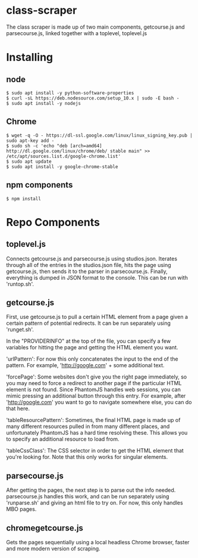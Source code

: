 # class-scraper
The class scraper is made up of two main components, getcourse.js and parsecourse.js, linked
together with a toplevel, toplevel.js

# Installing

## node
    $ sudo apt install -y python-software-properties
    $ curl -sL https://deb.nodesource.com/setup_10.x | sudo -E bash -
    $ sudo apt install -y nodejs

## Chrome
    $ wget -q -O - https://dl-ssl.google.com/linux/linux_signing_key.pub | sudo apt-key add -
    $ sudo sh -c 'echo "deb [arch=amd64] http://dl.google.com/linux/chrome/deb/ stable main" >> /etc/apt/sources.list.d/google-chrome.list'
    $ sudo apt update
    $ sudo apt install -y google-chrome-stable

## npm components
    $ npm install

# Repo Components

## toplevel.js
Connects getcourse.js and parsecourse.js using studios.json.  Iterates through all of the
entries in the studios.json file, hits the page using getcourse.js, then sends it to the
parser in parsecourse.js.  Finally, everything is dumped in JSON format to the console. This can be run with 'runtop.sh'.

## getcourse.js
First, use getcourse.js to pull a certain HTML element from a page given a certain pattern 
of potential redirects.  It can be run separately using 'runget.sh'.

In the "PROVIDERINFO" at the top of the file, you can specify a few variables for hitting the page and getting the HTML element you want.

'urlPattern':  For now this only 
concatenates the input to the end of the pattern.  For example, 'http://google.com' + some 
additional text.

'forcePage': Some websites don't give you the right page immediately, so you may need 
to force a redirect to another page if the particular HTML element is not found. Since 
PhantomJS handles web sessions, you can mimic pressing an additional button through this entry.  For example, after 'http://google.com' you want to go to navigate somewhere else, you can do that here.

'tableResourcePattern': Sometimes, the final HTML page is made up of many different resources pulled in from many 
different places, and unfortunately PhantomJS has a hard time resolving these. This allows 
you to specify an additional resource to load from.

'tableCssClass': The CSS selector in order to get the HTML element that you're looking for. 
Note that this only works for singular elements.

## parsecourse.js
After getting the pages, the next step is to parse out the info needed.  parsecourse.js handles this work, and can be run separately using 'runparse.sh' and giving an html file to
try on.  For now, this only handles MBO pages.

## chromegetcourse.js
Gets the pages sequentially using a local headless Chrome browser, faster and more
modern version of scraping.
